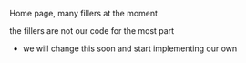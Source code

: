 Home page, many fillers at the moment

the fillers are not our code for the most part
- we will change this soon and start implementing our own